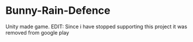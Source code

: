 # Bunny-Rain-Defence

Unity made game.
EDIT: Since i have stopped supporting this project it was removed from google play
